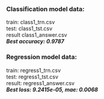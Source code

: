 ### Classification model data:
train: class1_trn.csv<br />
test: class1_tst.csv<br />
result class1_answer.csv<br />
***Best accuracy: 0.9787*** 
### Regression model data:
train: regress1_trn.csv<br />
test: regress1_tst.csv<br />
result: regress1_answer.csv<br />
***Best loss: 9.2415e-05, mae: 0.0068*** 

